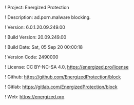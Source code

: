 ! Project: Energized Protection

! Description: ad.porn.malware blocking.

! Version: 6.0.1.20.09.249.00

! Build Version: 20.09.249.00

! Build Date: Sat, 05 Sep 20 00:00:18

! Version Code: 2490000

! License: CC BY-NC-SA 4.0, https://energized.pro/license

! Github: https://github.com/EnergizedProtection/block

! Gitlab: https://gitlab.com/EnergizedProtection/block


! Web: https://energized.pro
